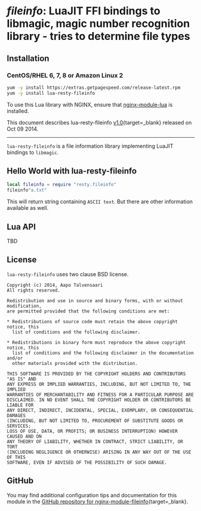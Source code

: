 # *fileinfo*: LuaJIT FFI bindings to libmagic, magic number recognition library - tries to determine file types


## Installation

### CentOS/RHEL 6, 7, 8 or Amazon Linux 2

```bash
yum -y install https://extras.getpagespeed.com/release-latest.rpm
yum -y install lua-resty-fileinfo
```


To use this Lua library with NGINX, ensure that [nginx-module-lua](../modules/lua.md) is installed.

This document describes lua-resty-fileinfo [v1.0](https://github.com/bungle/lua-resty-fileinfo/releases/tag/v1.0){target=_blank} 
released on Oct 09 2014.
    
<hr />

`lua-resty-fileinfo` is a file information library implementing LuaJIT bindings to `libmagic`.

## Hello World with lua-resty-fileinfo

```lua
local fileinfo = require "resty.fileinfo"
fileinfo"a.txt"
```

This will return string containing `ASCII text`. But there are other information available as well.

## Lua API

TBD

## License

`lua-resty-fileinfo` uses two clause BSD license.

```
Copyright (c) 2014, Aapo Talvensaari
All rights reserved.

Redistribution and use in source and binary forms, with or without modification,
are permitted provided that the following conditions are met:

* Redistributions of source code must retain the above copyright notice, this
  list of conditions and the following disclaimer.

* Redistributions in binary form must reproduce the above copyright notice, this
  list of conditions and the following disclaimer in the documentation and/or
  other materials provided with the distribution.

THIS SOFTWARE IS PROVIDED BY THE COPYRIGHT HOLDERS AND CONTRIBUTORS "AS IS" AND
ANY EXPRESS OR IMPLIED WARRANTIES, INCLUDING, BUT NOT LIMITED TO, THE IMPLIED
WARRANTIES OF MERCHANTABILITY AND FITNESS FOR A PARTICULAR PURPOSE ARE
DISCLAIMED. IN NO EVENT SHALL THE COPYRIGHT HOLDER OR CONTRIBUTORS BE LIABLE FOR
ANY DIRECT, INDIRECT, INCIDENTAL, SPECIAL, EXEMPLARY, OR CONSEQUENTIAL DAMAGES
(INCLUDING, BUT NOT LIMITED TO, PROCUREMENT OF SUBSTITUTE GOODS OR SERVICES;
LOSS OF USE, DATA, OR PROFITS; OR BUSINESS INTERRUPTION) HOWEVER CAUSED AND ON
ANY THEORY OF LIABILITY, WHETHER IN CONTRACT, STRICT LIABILITY, OR TORT
(INCLUDING NEGLIGENCE OR OTHERWISE) ARISING IN ANY WAY OUT OF THE USE OF THIS
SOFTWARE, EVEN IF ADVISED OF THE POSSIBILITY OF SUCH DAMAGE.
```

## GitHub

You may find additional configuration tips and documentation for this module in the [GitHub repository for 
nginx-module-fileinfo](https://github.com/bungle/lua-resty-fileinfo){target=_blank}.